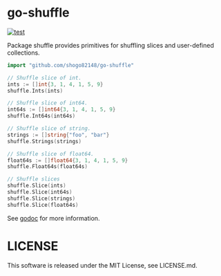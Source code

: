 # go-shuffle

[![test](https://github.com/shogo82148/go-shuffle/actions/workflows/test.yml/badge.svg)](https://github.com/shogo82148/go-shuffle/actions/workflows/test.yml)

Package shuffle provides primitives for shuffling slices and user-defined collections.

```go
import "github.com/shogo82148/go-shuffle"

// Shuffle slice of int.
ints := []int{3, 1, 4, 1, 5, 9}
shuffle.Ints(ints)

// Shuffle slice of int64.
int64s := []int64{3, 1, 4, 1, 5, 9}
shuffle.Int64s(int64s)

// Shuffle slice of string.
strings := []string{"foo", "bar"}
shuffle.Strings(strings)

// Shuffle slice of float64.
float64s := []float64{3, 1, 4, 1, 5, 9}
shuffle.Float64s(float64s)

// Shuffle slices
shuffle.Slice(ints)
shuffle.Slice(int64s)
shuffle.Slice(strings)
shuffle.Slice(float64s)
```

See [godoc](https://godoc.org/github.com/shogo82148/go-shuffle) for more information.

# LICENSE

This software is released under the MIT License, see LICENSE.md.

